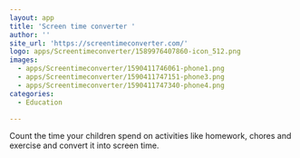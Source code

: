 ```yaml
---
layout: app
title: 'Screen time converter '
author: ''
site_url: 'https://screentimeconverter.com/'
logo: apps/Screentimeconverter/1589976407860-icon_512.png
images:
  - apps/Screentimeconverter/1590411746061-phone1.png
  - apps/Screentimeconverter/1590411747151-phone3.png
  - apps/Screentimeconverter/1590411747340-phone4.png
categories:
  - Education

---
```

Count the time your children spend on activities like homework, chores and exercise and convert it into screen time.
